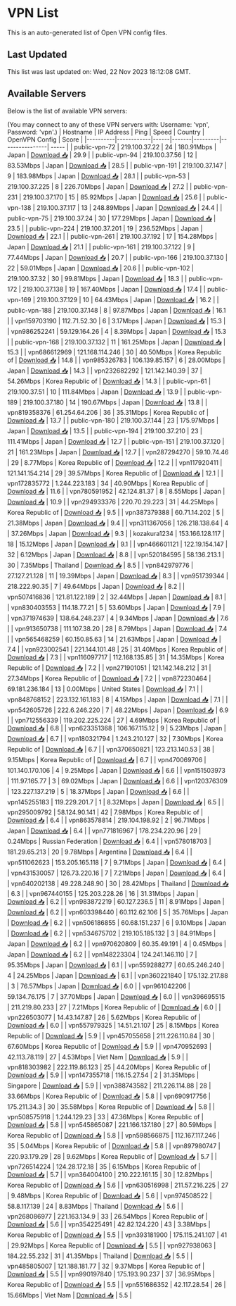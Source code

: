 # VPN List

This is an auto-generated list of Open VPN config files.

## Last Updated

This list was last updated on: Wed, 22 Nov 2023 18:12:08 GMT.

## Available Servers

Below is the list of available VPN servers:

(You may connect to any of these VPN servers with: Username: 'vpn', Password: 'vpn'.)
| Hostname | IP Address | Ping | Speed | Country | OpenVPN Config | Score |
|----------|------------|------|-------|---------|----------------| ----- |
| public-vpn-72 | 219.100.37.22 | 24 | 180.91Mbps | Japan | [Download 📥](./configs/server_0_JP.ovpn) | 29.9 |
| public-vpn-94 | 219.100.37.56 | 12 | 83.53Mbps | Japan | [Download 📥](./configs/server_1_JP.ovpn) | 28.5 |
| public-vpn-191 | 219.100.37.147 | 9 | 183.98Mbps | Japan | [Download 📥](./configs/server_2_JP.ovpn) | 28.1 |
| public-vpn-53 | 219.100.37.225 | 8 | 226.70Mbps | Japan | [Download 📥](./configs/server_3_JP.ovpn) | 27.2 |
| public-vpn-231 | 219.100.37.170 | 15 | 85.92Mbps | Japan | [Download 📥](./configs/server_4_JP.ovpn) | 25.6 |
| public-vpn-138 | 219.100.37.117 | 13 | 248.89Mbps | Japan | [Download 📥](./configs/server_5_JP.ovpn) | 24.4 |
| public-vpn-75 | 219.100.37.24 | 30 | 177.29Mbps | Japan | [Download 📥](./configs/server_6_JP.ovpn) | 23.5 |
| public-vpn-224 | 219.100.37.201 | 19 | 236.52Mbps | Japan | [Download 📥](./configs/server_7_JP.ovpn) | 22.1 |
| public-vpn-261 | 219.100.37.192 | 17 | 154.28Mbps | Japan | [Download 📥](./configs/server_8_JP.ovpn) | 21.1 |
| public-vpn-161 | 219.100.37.122 | 9 | 77.44Mbps | Japan | [Download 📥](./configs/server_9_JP.ovpn) | 20.7 |
| public-vpn-166 | 219.100.37.130 | 22 | 59.01Mbps | Japan | [Download 📥](./configs/server_10_JP.ovpn) | 20.6 |
| public-vpn-102 | 219.100.37.32 | 30 | 99.81Mbps | Japan | [Download 📥](./configs/server_11_JP.ovpn) | 18.3 |
| public-vpn-172 | 219.100.37.138 | 19 | 167.40Mbps | Japan | [Download 📥](./configs/server_12_JP.ovpn) | 17.4 |
| public-vpn-169 | 219.100.37.129 | 10 | 64.43Mbps | Japan | [Download 📥](./configs/server_13_JP.ovpn) | 16.2 |
| public-vpn-188 | 219.100.37.148 | 8 | 97.87Mbps | Japan | [Download 📥](./configs/server_14_JP.ovpn) | 16.1 |
| vpn159703190 | 112.71.52.30 | 6 | 3.17Mbps | Japan | [Download 📥](./configs/server_15_JP.ovpn) | 15.3 |
| vpn986252241 | 59.129.164.26 | 4 | 8.39Mbps | Japan | [Download 📥](./configs/server_16_JP.ovpn) | 15.3 |
| public-vpn-168 | 219.100.37.132 | 11 | 161.25Mbps | Japan | [Download 📥](./configs/server_17_JP.ovpn) | 15.3 |
| vpn686612969 | 121.168.114.246 | 30 | 40.50Mbps | Korea Republic of | [Download 📥](./configs/server_18_KR.ovpn) | 14.8 |
| vpn985326783 | 106.139.85.157 | 6 | 28.00Mbps | Japan | [Download 📥](./configs/server_19_JP.ovpn) | 14.3 |
| vpn232682292 | 121.142.140.39 | 37 | 54.26Mbps | Korea Republic of | [Download 📥](./configs/server_20_KR.ovpn) | 14.3 |
| public-vpn-61 | 219.100.37.51 | 10 | 111.84Mbps | Japan | [Download 📥](./configs/server_21_JP.ovpn) | 13.9 |
| public-vpn-189 | 219.100.37.180 | 14 | 190.67Mbps | Japan | [Download 📥](./configs/server_22_JP.ovpn) | 13.8 |
| vpn819358376 | 61.254.64.206 | 36 | 35.31Mbps | Korea Republic of | [Download 📥](./configs/server_23_KR.ovpn) | 13.7 |
| public-vpn-180 | 219.100.37.144 | 23 | 175.97Mbps | Japan | [Download 📥](./configs/server_24_JP.ovpn) | 13.5 |
| public-vpn-194 | 219.100.37.210 | 23 | 111.41Mbps | Japan | [Download 📥](./configs/server_25_JP.ovpn) | 12.7 |
| public-vpn-151 | 219.100.37.120 | 21 | 161.23Mbps | Japan | [Download 📥](./configs/server_26_JP.ovpn) | 12.7 |
| vpn287294270 | 59.10.74.46 | 29 | 8.77Mbps | Korea Republic of | [Download 📥](./configs/server_27_KR.ovpn) | 12.2 |
| vpn117920411 | 121.141.154.214 | 29 | 39.57Mbps | Korea Republic of | [Download 📥](./configs/server_28_KR.ovpn) | 12.1 |
| vpn172835772 | 1.244.223.183 | 34 | 40.90Mbps | Korea Republic of | [Download 📥](./configs/server_29_KR.ovpn) | 11.6 |
| vpn780591952 | 42.124.81.37 | 8 | 8.55Mbps | Japan | [Download 📥](./configs/server_30_JP.ovpn) | 10.9 |
| vpn294933376 | 220.70.29.223 | 31 | 44.25Mbps | Korea Republic of | [Download 📥](./configs/server_31_KR.ovpn) | 9.5 |
| vpn387379388 | 60.71.14.202 | 5 | 21.38Mbps | Japan | [Download 📥](./configs/server_32_JP.ovpn) | 9.4 |
| vpn311367056 | 126.218.138.64 | 4 | 37.26Mbps | Japan | [Download 📥](./configs/server_33_JP.ovpn) | 9.3 |
| kozakura1234 | 153.166.128.117 | 18 | 15.12Mbps | Japan | [Download 📥](./configs/server_34_JP.ovpn) | 9.1 |
| vpn466601121 | 122.19.154.147 | 32 | 6.12Mbps | Japan | [Download 📥](./configs/server_35_JP.ovpn) | 8.8 |
| vpn520184595 | 58.136.213.1 | 30 | 7.35Mbps | Thailand | [Download 📥](./configs/server_36_TH.ovpn) | 8.5 |
| vpn842979776 | 27.127.21.128 | 11 | 19.39Mbps | Japan | [Download 📥](./configs/server_37_JP.ovpn) | 8.3 |
| vpn951739344 | 218.222.90.35 | 7 | 49.64Mbps | Japan | [Download 📥](./configs/server_38_JP.ovpn) | 8.2 |
| vpn507416836 | 121.81.122.189 | 2 | 32.44Mbps | Japan | [Download 📥](./configs/server_39_JP.ovpn) | 8.1 |
| vpn830403553 | 114.18.77.21 | 5 | 53.60Mbps | Japan | [Download 📥](./configs/server_40_JP.ovpn) | 7.9 |
| vpn371974639 | 138.64.248.237 | 4 | 9.34Mbps | Japan | [Download 📥](./configs/server_41_JP.ovpn) | 7.6 |
| vpn913650738 | 111.107.38.20 | 28 | 8.79Mbps | Japan | [Download 📥](./configs/server_42_JP.ovpn) | 7.4 |
| vpn565468259 | 60.150.85.63 | 14 | 21.63Mbps | Japan | [Download 📥](./configs/server_43_JP.ovpn) | 7.4 |
| vpn923002541 | 221.144.101.48 | 25 | 31.40Mbps | Korea Republic of | [Download 📥](./configs/server_44_KR.ovpn) | 7.3 |
| vpn116097717 | 112.168.135.85 | 31 | 14.35Mbps | Korea Republic of | [Download 📥](./configs/server_45_KR.ovpn) | 7.2 |
| vpn271901051 | 121.142.148.212 | 31 | 27.34Mbps | Korea Republic of | [Download 📥](./configs/server_46_KR.ovpn) | 7.2 |
| vpn872230464 | 69.181.236.184 | 13 | 0.00Mbps | United States | [Download 📥](./configs/server_47_US.ovpn) | 7.1 |
| vpn848768152 | 223.132.161.183 | 8 | 4.15Mbps | Japan | [Download 📥](./configs/server_48_JP.ovpn) | 7.1 |
| vpn542605726 | 222.6.246.220 | 7 | 48.22Mbps | Japan | [Download 📥](./configs/server_49_JP.ovpn) | 6.9 |
| vpn712556339 | 119.202.225.224 | 27 | 4.69Mbps | Korea Republic of | [Download 📥](./configs/server_50_KR.ovpn) | 6.8 |
| vpn623351368 | 106.167.115.12 | 9 | 5.23Mbps | Japan | [Download 📥](./configs/server_51_JP.ovpn) | 6.7 |
| vpn180321794 | 1.243.210.127 | 32 | 7.30Mbps | Korea Republic of | [Download 📥](./configs/server_52_KR.ovpn) | 6.7 |
| vpn370650821 | 123.213.140.53 | 38 | 9.15Mbps | Korea Republic of | [Download 📥](./configs/server_53_KR.ovpn) | 6.7 |
| vpn470069706 | 101.140.170.106 | 4 | 9.25Mbps | Japan | [Download 📥](./configs/server_54_JP.ovpn) | 6.6 |
| vpn151503973 | 111.97.165.77 | 3 | 69.02Mbps | Japan | [Download 📥](./configs/server_55_JP.ovpn) | 6.6 |
| vpn120376309 | 123.227.137.219 | 5 | 18.37Mbps | Japan | [Download 📥](./configs/server_56_JP.ovpn) | 6.6 |
| vpn145255183 | 119.229.201.7 | 1 | 8.32Mbps | Japan | [Download 📥](./configs/server_57_JP.ovpn) | 6.5 |
| vpn295009792 | 58.124.90.141 | 42 | 7.98Mbps | Korea Republic of | [Download 📥](./configs/server_58_KR.ovpn) | 6.4 |
| vpn863578814 | 219.104.198.92 | 2 | 96.71Mbps | Japan | [Download 📥](./configs/server_59_JP.ovpn) | 6.4 |
| vpn771816967 | 178.234.220.96 | 29 | 0.24Mbps | Russian Federation | [Download 📥](./configs/server_60_RU.ovpn) | 6.4 |
| vpn578018703 | 181.29.65.213 | 20 | 9.78Mbps | Argentina | [Download 📥](./configs/server_61_AR.ovpn) | 6.4 |
| vpn511062623 | 153.205.165.118 | 7 | 9.71Mbps | Japan | [Download 📥](./configs/server_62_JP.ovpn) | 6.4 |
| vpn431530057 | 126.73.220.16 | 7 | 7.21Mbps | Japan | [Download 📥](./configs/server_63_JP.ovpn) | 6.4 |
| vpn640202138 | 49.228.248.90 | 30 | 28.42Mbps | Thailand | [Download 📥](./configs/server_64_TH.ovpn) | 6.3 |
| vpn967440155 | 125.203.228.26 | 16 | 31.31Mbps | Japan | [Download 📥](./configs/server_65_JP.ovpn) | 6.2 |
| vpn983872219 | 60.127.236.5 | 11 | 8.91Mbps | Japan | [Download 📥](./configs/server_66_JP.ovpn) | 6.2 |
| vpn603398440 | 60.112.62.106 | 5 | 35.76Mbps | Japan | [Download 📥](./configs/server_67_JP.ovpn) | 6.2 |
| vpn506186855 | 60.68.151.237 | 6 | 9.10Mbps | Japan | [Download 📥](./configs/server_68_JP.ovpn) | 6.2 |
| vpn534675702 | 219.105.185.132 | 3 | 84.91Mbps | Japan | [Download 📥](./configs/server_69_JP.ovpn) | 6.2 |
| vpn970620809 | 60.35.49.191 | 4 | 0.45Mbps | Japan | [Download 📥](./configs/server_70_JP.ovpn) | 6.2 |
| vpn148223304 | 124.241.146.110 | 7 | 95.35Mbps | Japan | [Download 📥](./configs/server_71_JP.ovpn) | 6.1 |
| vpn559288277 | 60.65.246.240 | 4 | 24.25Mbps | Japan | [Download 📥](./configs/server_72_JP.ovpn) | 6.1 |
| vpn360221840 | 175.132.217.88 | 3 | 76.57Mbps | Japan | [Download 📥](./configs/server_73_JP.ovpn) | 6.0 |
| vpn961042206 | 59.134.76.175 | 7 | 37.70Mbps | Japan | [Download 📥](./configs/server_74_JP.ovpn) | 6.0 |
| vpn396695515 | 211.219.80.233 | 27 | 7.21Mbps | Korea Republic of | [Download 📥](./configs/server_75_KR.ovpn) | 6.0 |
| vpn226503077 | 14.43.147.87 | 26 | 5.62Mbps | Korea Republic of | [Download 📥](./configs/server_76_KR.ovpn) | 6.0 |
| vpn557979325 | 14.51.21.107 | 25 | 8.15Mbps | Korea Republic of | [Download 📥](./configs/server_77_KR.ovpn) | 5.9 |
| vpn457055658 | 211.226.110.84 | 30 | 67.60Mbps | Korea Republic of | [Download 📥](./configs/server_78_KR.ovpn) | 5.9 |
| vpn470952693 | 42.113.78.119 | 27 | 4.53Mbps | Viet Nam | [Download 📥](./configs/server_79_VN.ovpn) | 5.9 |
| vpn818303982 | 222.119.86.123 | 25 | 44.20Mbps | Korea Republic of | [Download 📥](./configs/server_80_KR.ovpn) | 5.9 |
| vpn147355718 | 116.15.27.54 | 2 | 31.35Mbps | Singapore | [Download 📥](./configs/server_81_SG.ovpn) | 5.9 |
| vpn388743582 | 211.226.114.88 | 28 | 33.66Mbps | Korea Republic of | [Download 📥](./configs/server_82_KR.ovpn) | 5.8 |
| vpn690917756 | 175.211.34.3 | 30 | 35.58Mbps | Korea Republic of | [Download 📥](./configs/server_83_KR.ovpn) | 5.8 |
| vpn508575918 | 1.244.129.23 | 33 | 47.36Mbps | Korea Republic of | [Download 📥](./configs/server_84_KR.ovpn) | 5.8 |
| vpn545865087 | 221.166.137.180 | 27 | 80.59Mbps | Korea Republic of | [Download 📥](./configs/server_85_KR.ovpn) | 5.8 |
| vpn598566875 | 112.167.117.246 | 35 | 5.04Mbps | Korea Republic of | [Download 📥](./configs/server_86_KR.ovpn) | 5.8 |
| vpn897980747 | 220.93.179.29 | 28 | 9.62Mbps | Korea Republic of | [Download 📥](./configs/server_87_KR.ovpn) | 5.7 |
| vpn726514224 | 124.28.172.18 | 35 | 6.15Mbps | Korea Republic of | [Download 📥](./configs/server_88_KR.ovpn) | 5.7 |
| vpn364004100 | 210.222.161.15 | 30 | 12.82Mbps | Korea Republic of | [Download 📥](./configs/server_89_KR.ovpn) | 5.6 |
| vpn630516998 | 211.57.216.225 | 27 | 9.48Mbps | Korea Republic of | [Download 📥](./configs/server_90_KR.ovpn) | 5.6 |
| vpn974508522 | 58.8.117.139 | 24 | 8.83Mbps | Thailand | [Download 📥](./configs/server_91_TH.ovpn) | 5.6 |
| vpn268086977 | 221.163.134.9 | 33 | 26.54Mbps | Korea Republic of | [Download 📥](./configs/server_92_KR.ovpn) | 5.6 |
| vpn354225491 | 42.82.124.220 | 43 | 3.38Mbps | Korea Republic of | [Download 📥](./configs/server_93_KR.ovpn) | 5.5 |
| vpn393181900 | 175.115.241.107 | 41 | 29.92Mbps | Korea Republic of | [Download 📥](./configs/server_94_KR.ovpn) | 5.5 |
| vpn927938063 | 184.22.55.232 | 31 | 41.35Mbps | Thailand | [Download 📥](./configs/server_95_TH.ovpn) | 5.5 |
| vpn485805007 | 121.188.181.77 | 32 | 9.37Mbps | Korea Republic of | [Download 📥](./configs/server_96_KR.ovpn) | 5.5 |
| vpn990197840 | 175.193.90.237 | 37 | 36.95Mbps | Korea Republic of | [Download 📥](./configs/server_97_KR.ovpn) | 5.5 |
| vpn551686352 | 42.117.28.54 | 26 | 15.66Mbps | Viet Nam | [Download 📥](./configs/server_98_VN.ovpn) | 5.5 |
